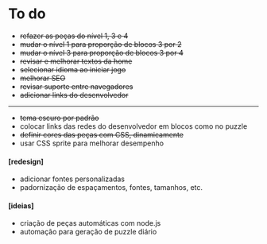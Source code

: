# To do

- ~~refazer as peças do nível 1, 3 e 4~~
- ~~mudar o nível 1 para proporção de blocos 3 por 2~~
- ~~mudar o nível 3 para proporção de blocos 3 por 4~~
- ~~revisar e melhorar textos da home~~
- ~~selecionar idioma ao iniciar jogo~~
- ~~melhorar SEO~~
- ~~revisar suporte entre navegadores~~
- ~~adicionar links do desenvolvedor~~
---
- ~~tema escuro por padrão~~
- colocar links das redes do desenvolvedor em blocos como no puzzle
- ~~definir cores das peças com CSS, dinamicamente~~
- usar CSS sprite para melhorar desempenho

#### [redesign]
- adicionar fontes personalizadas
- padornização de espaçamentos, fontes, tamanhos, etc.

#### [ideias]
- criação de peças automáticas com node.js
- automação para geração de puzzle diário